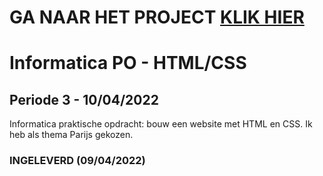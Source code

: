 # GA NAAR HET PROJECT <a href="https://santosvdw.github.io/parijs-advijs/code/html/index.html">KLIK HIER</a>

# Informatica PO - HTML/CSS

## Periode 3 - 10/04/2022

Informatica praktische opdracht: bouw een website met HTML en CSS. Ik heb als thema Parijs gekozen.


### INGELEVERD (09/04/2022)
